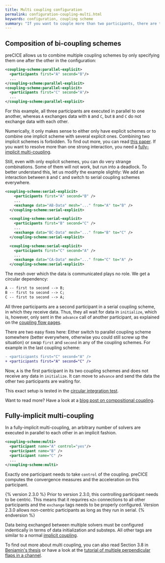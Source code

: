 ```yaml
---
title: Multi coupling configuration
permalink: configuration-coupling-multi.html
keywords: configuration, coupling scheme
summary: "If you want to couple more than two participants, there are two options: You can combine multiple normal coupling schemes (composition) or you can use a fully-implicit multi-coupling scheme. On this page, we explain both options."
---
```


## Composition of bi-coupling schemes

preCICE allows us to combine multiple coupling schemes by only specifying them one after the other in the configuration:

```xml
<coupling-scheme:parallel-explicit>
  <participants first="A" second="B"/>
  ...
</coupling-scheme:parallel-explicit>
<coupling-scheme:parallel-explicit>
  <participants first="C" second="A"/>
  ...
</coupling-scheme:parallel-explicit>
```

For this example, all three participants are executed in parallel to one another, whereas `A` exchanges data with `B` and `C`, but `B` and `C` do not exchange data with each other.

Numerically, it only makes sense to either only have explicit schemes or to combine one implicit scheme with several explicit ones. Combining two implicit schemes is forbidden. To find out more, you can read [this paper](https://doi.org/10.1007/s00466-014-1113-2). If you want to resolve more than one strong interaction, you need a [fully-implicit multi-coupling](configuration-coupling-multi.html#fully-implicit-multi-coupling).

Still, even with only explicit schemes, you can do very strange combinations. Some of them will not work, but run into a deadlock. To better understand this, let us modify the example slightly: We add an interaction between `B` and `C` and switch to serial coupling schemes everywhere.

```xml
<coupling-scheme:serial-explicit>
    <participants first="A" second="B" />
    ...
    <exchange data="AB-Data" mesh="..." from="A" to="B" />
  </coupling-scheme:serial-explicit>

  <coupling-scheme:serial-explicit>
    <participants first="B" second="C" />
    ...
    <exchange data="BC-Data" mesh="..." from="B" to="C" />
  </coupling-scheme:serial-explicit>

  <coupling-scheme:serial-explicit>
    <participants first="C" second="A" />
    ...
    <exchange data="CA-Data" mesh="..." from="C" to="A" />
  </coupling-scheme:serial-explicit>
```

The mesh over which the data is communicated plays no role. We get a circular dependency:

```txt
A -- first to second --> B;
B -- first to second --> C;
C -- first to second --> A;
```

All three participants are a second participant in a serial coupling scheme, in which they receive data. Thus, they all wait for data in `initialize`, which is, however, only sent in the `advance` call of another participant, as explained on the [coupling flow pages](couple-your-code-coupling-flow.html).

There are two easy fixes here: Either switch to parallel coupling scheme somewhere (better everywhere, otherwise you could still screw up the situation) or swap `first` and `second` in any of the coupling schemes. For example in the last coupling scheme:

```diff
- <participants first="C" second="A" />
+ <participants first="A" second="C" />
```

Now, `A` is the first participant in its two coupling schemes and does not receive any data in `initialize`. It can move to `advance` and send the data the other two participants are waiting for.

This exact setup is tested in the [circular integration test](https://github.com/precice/precice/blob/develop/tests/serial/circular/Explicit.xml).

Want to read more? Have a look at a [blog post on compositional coupling](https://precice.discourse.group/t/a-look-at-compositional-coupling-and-the-hotfix-v3-1-2/1992).

## Fully-implicit multi-coupling

In a fully-implicit multi-coupling, an arbitrary number of solvers are executed in parallel to each other in an implicit fashion.

```xml
<coupling-scheme:multi>
  <participant name="A" control="yes"/>
  <participant name="B" />
  <participant name="C" />
  ...
</coupling-scheme:multi>
```

Exactly one participant needs to take `control` of the coupling. preCICE computes the convergence measures and the acceleration on this participant.

{% version 2.3.0 %}
Prior to version 2.3.0, this controlling participant needs to be centric.
This means that it requrires `m2n` connections to all other participants and the `exchange` tags needs to be properly configured.
Version 2.3.0 allows non-centric participants as long as they run in serial.
{% endversion %}

Data being exchanged between multiple solvers must be configured indentically in terms of data initialization and substeps.
All other tags are similar to a normal [implicit coupling](configuration-coupling.html#implicit-coupling-schemes).

To find out more about multi coupling, you can also read Section 3.8 in [Benjamin's thesis](https://mediatum.ub.tum.de/doc/1320661/document.pdf) or have a look at the [tutorial of multiple perpendicular flaps in a channel](tutorials-multiple-perpendicular-flaps.html).
